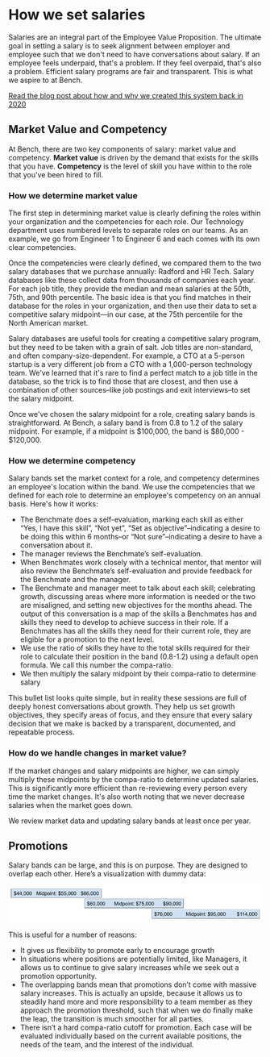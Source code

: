 # How we set salaries

Salaries are an integral part of the Employee Value Proposition. The ultimate goal in setting a salary is to seek alignment between employer and employee such that we don't need to have conversations about salary. If an employee feels underpaid, that's a problem. If they feel overpaid, that's also a problem. Efficient salary programs are fair and transparent. This is what we aspire to at Bench.

[Read the blog post about how and why we created this system back in 2020](https://medium.com/lifeatbench/we-built-a-tool-to-help-us-foster-growth-in-our-engineers-45879e4a9892)

## Market Value and Competency

At Bench, there are two key components of salary: market value and competency. **Market value** is driven by the demand that exists for the skills that you have. **Competency** is the level of skill you have within to the role that you've been hired to fill.

### How we determine market value

The first step in determining market value is clearly defining the roles within your organization and the competencies for each role. Our Technology department uses numbered levels to separate roles on our teams. As an example, we go from Engineer 1 to Engineer 6 and each comes with its own clear competencies. 

Once the competencies were clearly defined, we compared them to the two salary databases that we purchase annually: Radford and HR Tech. Salary databases like these collect data from thousands of companies each year. For each job title, they provide the median and mean salaries at the 50th, 75th, and 90th percentile. The basic idea is that you find matches in their database for the roles in your organization, and then use their data to set a competitive salary midpoint—in our case, at the 75th percentile for the North American market.

Salary databases are useful tools for creating a competitive salary program, but they need to be taken with a grain of salt. Job titles are non-standard, and often company-size-dependent. For example, a CTO at a 5-person startup is a very different job from a CTO with a 1,000-person technology team. We've learned that it's rare to find a perfect match to a job title in the database, so the trick is to find those that are closest, and then use a combination of other sources–like job postings and exit interviews–to set the salary midpoint.

Once we've chosen the salary midpoint for a role, creating salary bands is straightforward. At Bench, a salary band is from 0.8 to 1.2 of the salary midpoint. For example, if a midpoint is $100,000, the band is $80,000 - $120,000.

### How we determine competency

Salary bands set the market context for a role, and competency determines an employee's location within the band. We use the competencies that we defined for each role to determine an employee's competency on an annual basis. Here's how it works: 

- The Benchmate does a self-evaluation, marking each skill as either “Yes, I have this skill”, “Not yet”, “Set as objective”–indicating a desire to be doing this within 6 months–or “Not sure”–indicating a desire to have a conversation about it.  
- The manager reviews the Benchmate’s self-evaluation. 
 - When Benchmates work closely with a technical mentor, that mentor will also review the Benchmate’s self-evaluation and provide feedback for the Benchmate and the manager.
 - The Benchmate and manager meet to talk about each skill; celebrating growth, discussing areas where more information is needed or the two are misaligned, and setting new objectives for the months ahead. The output of this conversation is a map of the skills a Benchmates has and skills they need to develop to achieve success in their role. If a Benchmates has all the skills they need for their current role, they are eligible for a promotion to the next level.
 - We use the ratio of skills they have to the total skills required for their role to calculate their position in the band (0.8-1.2) using a default open formula. We call this number the compa-ratio.
 - We then multiply the salary midpoint by their compa-ratio to determine salary

This bullet list looks quite simple, but in reality these sessions are full of deeply honest conversations about growth. They help us set growth objectives, they specify areas of focus, and they ensure that every salary decision that we make is backed by a transparent, documented, and repeatable process.

### How do we handle changes in market value?

If the market changes and salary midpoints are higher, we can simply multiply these midpoints by the compa-ratio to determine updated salaries. This is significantly more efficient than re-reviewing every person every time the market changes. It's also worth noting that we never decrease salaries when the market goes down.

We review market data and updating salary bands at least once per year.

## Promotions

Salary bands can be large, and this is on purpose. They are designed to overlap each other. Here’s a visualization with dummy data:

![Image of salary Bands](images/bands.png)

This is useful for a number of reasons:

- It gives us flexibility to promote early to encourage growth
- In situations where positions are potentially limited, like Managers, it allows us to continue to give salary increases while we seek out a promotion opportunity.
- The overlapping bands mean that promotions don’t come with massive salary increases. This is actually an upside, because it allows us to steadily hand more and more responsibility to a team member as they approach the promotion threshold, such that when we do finally make the leap, the transition is much smoother for all parties.
- There isn’t a hard compa-ratio cutoff for promotion. Each case will be evaluated individually based on the current available positions, the needs of the team, and the interest of the individual. 
